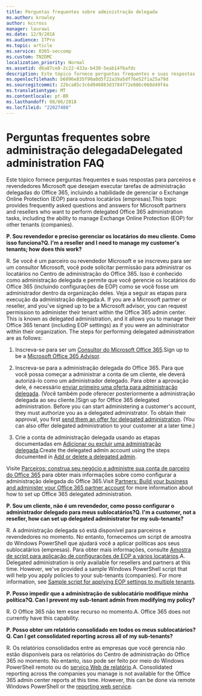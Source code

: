 ```yaml
---
title: Perguntas frequentes sobre administração delegada
ms.author: krowley
author: kccross
manager: laurawi
ms.date: 12/9/2016
ms.audience: ITPro
ms.topic: article
ms.service: O365-seccomp
ms.custom: TN2DMC
localization_priority: Normal
ms.assetid: d6a87ce8-2c22-433a-b430-5eab14f6afdc
description: Este tópico fornece perguntas frequentes e suas respostas para parceiros e revendedores Microsoft que desejam executar tarefas de administração delegadas do Office 365, incluindo a habilidade de gerenciar o Exchange Online Protection (EOP) para outros locatários (empresas).
ms.openlocfilehash: b6096e835f90a0d5f22a39a5df76e52f1a25a79d
ms.sourcegitcommit: 22bca85c3c6d946083d3784f72e886c068d49f4a
ms.translationtype: MT
ms.contentlocale: pt-BR
ms.lasthandoff: 08/06/2018
ms.locfileid: "22027488"
---
```

# <a name="delegated-administration-faq"></a><span data-ttu-id="b2366-103">Perguntas frequentes sobre administração delegada</span><span class="sxs-lookup"><span data-stu-id="b2366-103">Delegated administration FAQ</span></span>

<span data-ttu-id="b2366-104">Este tópico fornece perguntas frequentes e suas respostas para parceiros e revendedores Microsoft que desejam executar tarefas de administração delegadas do Office 365, incluindo a habilidade de gerenciar o Exchange Online Protection (EOP) para outros locatários (empresas).</span><span class="sxs-lookup"><span data-stu-id="b2366-104">This topic provides frequently asked questions and answers for Microsoft partners and resellers who want to perform delegated Office 365 administration tasks, including the ability to manage Exchange Online Protection (EOP) for other tenants (companies).</span></span>
  
 <span data-ttu-id="b2366-105">**P. Sou revendedor e preciso gerenciar os locatários do meu cliente. Como isso funciona?**</span><span class="sxs-lookup"><span data-stu-id="b2366-105">**Q. I'm a reseller and I need to manage my customer's tenants; how does this work?**</span></span>
  
<span data-ttu-id="b2366-p101">R. Se você é um parceiro ou revendedor Microsoft e se inscreveu para ser um consultor Microsoft, você pode solicitar permissão para administrar os locatários no Centro de administração do Office 365. Isso é conhecido como administração delegada e permite que você gerencie os locatários do Office 365 (incluindo configurações de EOP) como se você fosse um administrador dentro da organização deles. Veja a seguir as etapas para execução da administração delegada:</span><span class="sxs-lookup"><span data-stu-id="b2366-p101">A. If you are a Microsoft partner or reseller, and you've signed up to be a Microsoft advisor, you can request permission to administer their tenant within the Office 365 admin center. This is known as delegated administration, and it allows you to manage their Office 365 tenant (including EOP settings) as if you were an administrator within their organization. The steps for performing delegated administration are as follows:</span></span>
  
1. <span data-ttu-id="b2366-110">Inscreva-se para ser um [Consultor do Microsoft Office 365](https://aka.ms/cloudbenefits).</span><span class="sxs-lookup"><span data-stu-id="b2366-110">Sign up to be a [Microsoft Office 365 Advisor](https://aka.ms/cloudbenefits).</span></span>
    
2. <span data-ttu-id="b2366-p102">Inscreva-se para a administração delegada do Office 365. Para que você possa começar a administrar a conta de um cliente, ele deverá autorizá-lo como um administrador delegado. Para obter a aprovação dele, é necessário [enviar primeiro uma oferta para administração delegada](https://go.microsoft.com/fwlink/?LinkId=396829). (Você também pode oferecer posteriormente a administração delegada ao seu cliente.)</span><span class="sxs-lookup"><span data-stu-id="b2366-p102">Sign up for Office 365 delegated administration. Before you can start administering a customer's account, they must authorize you as a delegated administrator. To obtain their approval, you first [send them an offer for delegated administration](https://go.microsoft.com/fwlink/?LinkId=396829). (You can also offer delegated administration to your customer at a later time.)</span></span> 
    
3. <span data-ttu-id="b2366-115">Crie a conta de administração delegada usando as etapas documentadas em [Adicionar ou excluir uma administração delegada](https://go.microsoft.com/fwlink/?LinkId=396831).</span><span class="sxs-lookup"><span data-stu-id="b2366-115">Create the delegated admin account using the steps documented in [Add or delete a delegated admin](https://go.microsoft.com/fwlink/?LinkId=396831).</span></span>
    
<span data-ttu-id="b2366-116">Visite [Parceiros: construa seu negócio e administre sua conta de parceiro do Office 365](https://go.microsoft.com/fwlink/?LinkId=301485) para obter mais informações sobre como configurar a administração delegada do Office 365.</span><span class="sxs-lookup"><span data-stu-id="b2366-116">Visit [Partners: Build your business and administer your Office 365 partner account](https://go.microsoft.com/fwlink/?LinkId=301485) for more information about how to set up Office 365 delegated administration.</span></span> 
  
 <span data-ttu-id="b2366-117">**P. Sou um cliente, não é um revendedor, como posso configurar o administrador delegado para meus sublocatários?**</span><span class="sxs-lookup"><span data-stu-id="b2366-117">**Q. I'm a customer, not a reseller, how can set up delegated administrator for my sub-tenants?**</span></span>
  
<span data-ttu-id="b2366-p103">R. A administração delegada só está disponível para parceiros e revendedores no momento. No entanto, fornecemos um script de amostra do Windows PowerShell que ajudará você a aplicar políticas aos seus sublocatários (empresas). Para obter mais informações, consulte [Amostra de script para aplicação de configurações de EOP a vários locatários](sample-script-for-applying-eop-settings-to-multiple-tenants.md).</span><span class="sxs-lookup"><span data-stu-id="b2366-p103">A. Delegated administration is only available for resellers and partners at this time. However, we've provided a sample Windows PowerShell script that will help you apply policies to your sub-tenants (companies). For more information, see [Sample script for applying EOP settings to multiple tenants](sample-script-for-applying-eop-settings-to-multiple-tenants.md).</span></span>
  
 <span data-ttu-id="b2366-122">**P. Posso impedir que a administração de sublocatário modifique minha política?**</span><span class="sxs-lookup"><span data-stu-id="b2366-122">**Q. Can I prevent my sub-tenant admin from modifying my policy?**</span></span>
  
<span data-ttu-id="b2366-p104">R. O Office 365 não tem esse recurso no momento.</span><span class="sxs-lookup"><span data-stu-id="b2366-p104">A. Office 365 does not currently have this capability.</span></span>
  
 <span data-ttu-id="b2366-125">**P. Posso obter um relatório consolidado em todos os meus sublocatários?**</span><span class="sxs-lookup"><span data-stu-id="b2366-125">**Q. Can I get consolidated reporting across all of my sub-tenants?**</span></span>
  
<span data-ttu-id="b2366-p105">R. Os relatórios consolidados entre as empresas que você gerencia não estão disponíveis para os relatórios do Centro de administração do Office 365 no momento. No entanto, isso pode ser feito por meio do Windows PowerShell remoto ou do [serviço Web de relatório](https://go.microsoft.com/fwlink/?LinkId=279926).</span><span class="sxs-lookup"><span data-stu-id="b2366-p105">A. Consolidated reporting across the companies you manage is not available for the Office 365 admin center reports at this time. However, this can be done via remote Windows PowerShell or the [reporting web service](https://go.microsoft.com/fwlink/?LinkId=279926).</span></span> 
  

